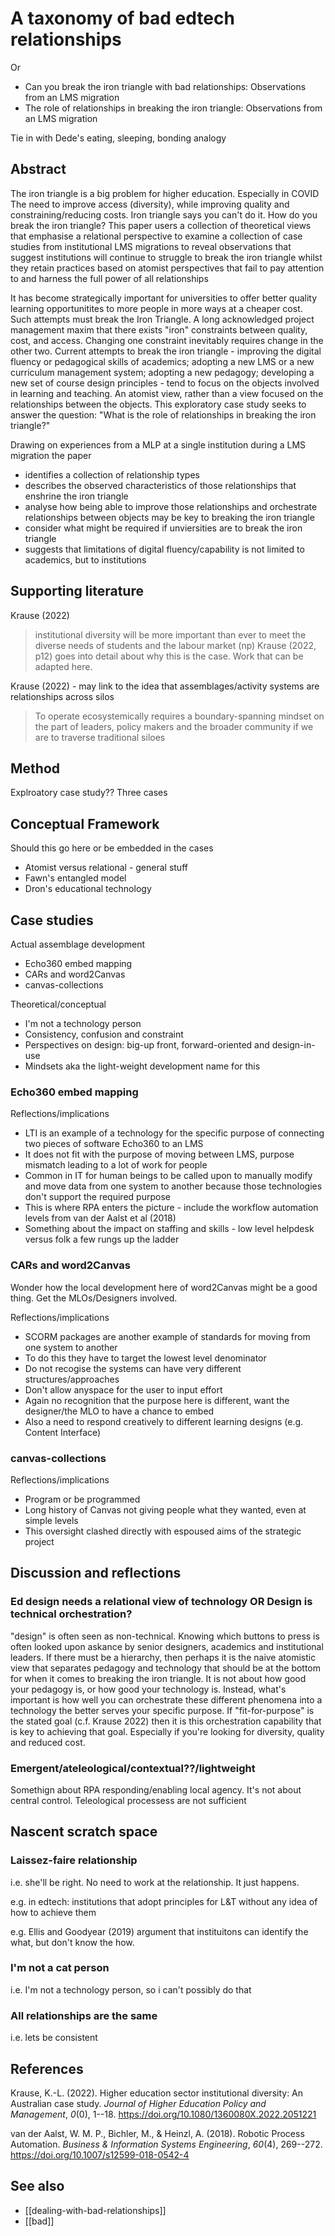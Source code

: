 # A taxonomy of bad edtech relationships

Or 
- Can you break the iron triangle with bad relationships: Observations from an LMS migration
- The role of relationships in breaking the iron triangle: Observations from an LMS migration

Tie in with Dede's eating, sleeping, bonding analogy

## Abstract

The iron triangle is a big problem for higher education. Especially in COVID
The need to improve access (diversity), while improving quality and constraining/reducing costs. Iron triangle says you can't do it.
How do you break the iron triangle?
This paper users a collection of theoretical views that emphasise a relational perspective to examine a collection of case studies from institutional LMS migrations to reveal observations that suggest institutions will continue to struggle to break the iron triangle whilst they retain practices based on  atomist perspectives that fail to pay attention to and harness the full power of all relationships


It has become strategically important for universities to offer better quality learning opportunitites to more people in more ways at a cheaper cost. Such attempts must break the Iron Triangle. A long acknowledged project management maxim that there exists "iron" constraints between quality, cost, and access. Changing one constraint inevitably requires change in the other two.  Current attempts to break the iron triangle - improving the digital fluency or pedagogical skills of academics; adopting a new LMS or a new curriculum management system; adopting a new pedagogy; developing a new set of course design principles -  tend to focus on the objects involved in learning and teaching. An atomist view, rather than a view focused on the relationships between the objects.  This exploratory case study seeks to answer the question: "What is the role of relationships in breaking the iron triangle?" 

Drawing on experiences from a MLP at a single institution during a LMS migration the paper 
- identifies a collection of relationship types
- describes the observed characteristics of those relationships that enshrine the iron triangle
- analyse how being able to improve those relationships and orchestrate relationships between objects may be key to breaking the iron triangle
- consider what might be required if unviersities are to break the iron triangle
- suggests that limitations of digital fluency/capability is not limited to academics, but to institutions

## Supporting literature

Krause (2022)
> institutional diversity will be more important than ever to meet the diverse needs of students and the labour market (np)
Krause (2022, p12) goes into detail about why this is the case. Work that can be adapted here.

Krause (2022) - may link to the idea that assemblages/activity systems are relationships across silos
> To operate ecosystemically requires a boundary-spanning mindset on the part of leaders, policy makers and the broader community if we are to traverse traditional siloes

## Method 

Explroatory case study?? Three cases

## Conceptual Framework

Should this go here or be embedded in the cases

- Atomist versus relational - general stuff
- Fawn's entangled model
- Dron's educational technology

## Case studies

Actual assemblage development
- Echo360 embed mapping
- CARs and word2Canvas
- canvas-collections

Theoretical/conceptual
- I'm not a technology person
- Consistency, confusion and constraint
- Perspectives on design: big-up front, forward-oriented and design-in-use
- Mindsets aka the light-weight development name for this

### Echo360 embed mapping

Reflections/implications

- LTI is an example of a technology for the specific purpose of connecting two pieces of software Echo360 to an LMS
- It does not fit with the purpose of moving between LMS, purpose mismatch leading to a lot of work for people
- Common in IT for human beings to be called upon to manually modify and move data from one system to another because those technologies don't support the required purpose
- This is where RPA enters the picture - include the workflow automation levels from van der Aalst et al (2018)
- Something about the impact on staffing and skills - low level helpdesk versus folk a few rungs up the ladder

### CARs and word2Canvas

Wonder how the local development here of word2Canvas might be a good thing.  Get the MLOs/Designers involved.

Reflections/implications

- SCORM packages are another example of standards for moving from one system to another
- To do this they have to target the lowest level denominator
- Do not recogise the systems can have very different structures/approaches
- Don't allow anyspace for the user to input effort
- Again no recognition that the purpose here is different, want the designer/the MLO to have a chance to embed 
- Also a need to respond creatively to different learning designs (e.g. Content Interface)

### canvas-collections

Reflections/implications
- Program or be programmed
- Long history of Canvas not giving people what they wanted, even at simple levels
- This oversight clashed directly with espoused aims of the strategic project

## Discussion and reflections

### Ed design needs a relational view of technology OR Design is technical orchestration?

"design" is often seen as non-technical. Knowing which buttons to press is often looked upon askance by senior designers, academics and institutional leaders. If there must be a hierarchy, then perhaps it is the naive atomistic view that separates pedagogy and technology that should be at the bottom for when it comes to breaking the iron triangle. It is not about how good your pedagogy is, or how good your technology is. Instead, what's important is how well you can orchestrate these different phenomena into a technology the better serves your specific purpose. If "fit-for-purpose" is the stated goal (c.f. Krause 2022) then it is this orchestration capability that is key to achieving that goal. Especially if you're looking for diversity, quality and reduced cost.

### Emergent/ateleological/contextual??/lightweight

Somethign about RPA responding/enabling local agency. It's not about central control. Teleological processess are not sufficient


## Nascent scratch space

### Laissez-faire relationship

i.e. she'll be right. No need to work at the relationship. It just happens.

e.g. in edtech: institutions that adopt principles for L&T without any idea of how to achieve them 

e.g. Ellis and Goodyear (2019) argument that instituitons can identify the what, but don't know the how.

### I'm not a cat person 

i.e. I'm not a technology person, so i can't possibly do that

### All relationships are the same

i.e. lets be consistent

## References

Krause, K.-L. (2022). Higher education sector institutional diversity: An Australian case study. *Journal of Higher Education Policy and Management*, *0*(0), 1--18\. <https://doi.org/10.1080/1360080X.2022.2051221>

van der Aalst, W. M. P., Bichler, M., & Heinzl, A. (2018). Robotic Process Automation. *Business & Information Systems Engineering*, *60*(4), 269--272\. <https://doi.org/10.1007/s12599-018-0542-4>

## See also

- [[dealing-with-bad-relationships]]
- [[bad]]